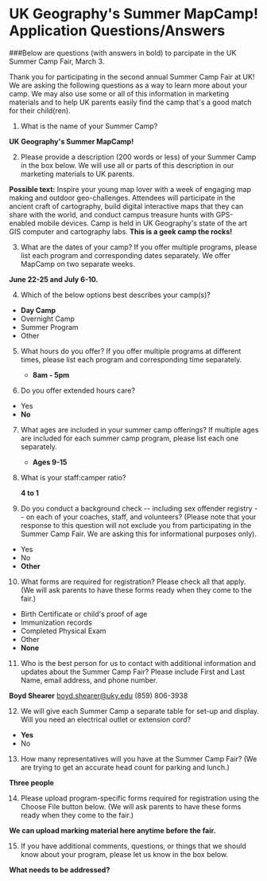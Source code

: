 # UK Geography's Summer MapCamp! Application Questions/Answers

###Below are questions (with answers in bold) to parcipate in the UK Summer Camp Fair, March 3.

Thank you for participating in the second annual Summer Camp Fair at UK!  We are asking the following questions as a way to learn more about your camp.  We may also use some or all of this information in marketing materials and to help UK parents easily find the camp that's a good match for their child(ren).

1. What is the name of your Summer Camp?

  **UK Geography's Summer MapCamp!**


2. Please provide a description (200 words or less) of your Summer Camp in the box below.  We will use all or parts of this description in our marketing materials to UK parents.

  **Possible text:** Inspire your young map lover with a week of engaging map making and outdoor geo-challenges. Attendees will participate in the ancient craft of cartography, build digital interactive maps that they can share with the world, and conduct campus treasure hunts with GPS-enabled mobile devices. Camp is held in UK Geography's state of the art GIS computer and cartography labs. **This is a geek camp the rocks!**


3. What are the dates of your camp? If you offer multiple programs, please list each program and corresponding dates separately. 
We offer MapCamp on two separate weeks.

  **June 22-25 and July 6-10.**

4. Which of the below options best describes your camp(s)?

  * **Day Camp** 
  * Overnight Camp 
  * Summer Program 
  * Other 


5. What hours do you offer? If you offer multiple programs at different times, please list each program and corresponding time separately. 

   * **8am - 5pm** 


6. Do you offer extended hours care?

  * Yes 
  * **No**


7. What ages are included in your summer camp offerings?  If multiple ages are included for each summer camp program, please list each one separately.

   * **Ages 9-15**

8. What is your staff:camper ratio?
   
   **4 to 1**


9. Do you conduct a background check -- including sex offender registry -- on each of your coaches, staff, and volunteers? (Please note that your response to this question will not exclude you from participating in the Summer Camp Fair.  We are asking this for informational purposes only).
	
  * Yes 
  * No 
  * **Other** 


10. What forms are required for registration? Please check all that apply. (We will ask parents to have these forms ready when they come to the fair.)
  
  * Birth Certificate or child's proof of age 
  * Immunization records 
  * Completed Physical Exam 
  * Other 
  * **None**

11. Who is the best person for us to contact with additional information and updates about the Summer Camp Fair? Please include First and Last Name, email address, and phone number.

   **Boyd Shearer** boyd.shearer@uky.edu (859) 806-3938 

12. We will give each Summer Camp a separate table for set-up and display.  Will you need an electrical outlet or extension cord?
	
  * **Yes** 
  * No 

13. How many representatives will you have at the Summer Camp Fair? (We are trying to get an accurate head count for parking and lunch.)

  **Three people** 

14. Please upload program-specific forms required for registration using the Choose File button below.  (We will ask parents to have these forms ready when they come to the fair.)

   **We can upload marking material here anytime before the fair.**

15. If you have additional comments, questions, or things that we should know about your program, please let us know in the box below.

   **What needs to be addressed?**

